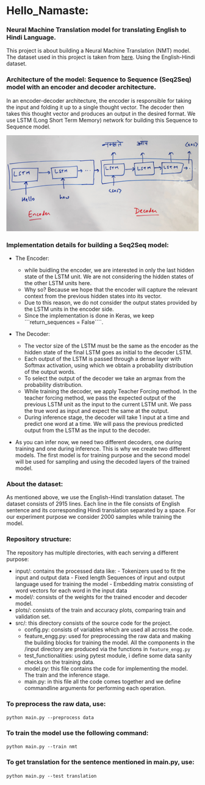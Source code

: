 # Hello_Namaste:
### Neural Machine Translation model for translating English to Hindi Language.

This project is about building a Neural Machine Translation (NMT) model. The dataset used in this project is taken from [here](http://www.manythings.org/anki/).
Using the English-Hindi dataset.

### Architecture of the model: Sequence to Sequence (Seq2Seq) model with an encoder and decoder architecture.
In an encoder-decoder architecture, the encoder is responsible for taking the input and folding it up to a single thought vector. The decoder then takes this thought vector and produces an output in the desired format. We use LSTM (Long Short Term Memory) network for building this Sequence to Sequence model.

![lstm_whiteboard.jpg](https://github.com/debajyoti94/Hello_Namaste/blob/main/for_readme/lstm_whiteboard.jpg)

### Implementation details for building a Seq2Seq model:

* The Encoder: 
  - while buidling the encoder, we are interested in only the last hidden state of the LSTM unit. We are not considering the hidden states of the other LSTM units here.
  - Why so? Because we hope that the encoder will capture the relevant context from the previous hidden states into its vector.
  - Due to this reason, we do not consider the output states provided by the LSTM units in the encoder side.
  - Since the implementation is done in Keras, we keep ```return_sequences = False````.
  
* The Decoder:
  - The vector size of the LSTM must be the same as the encoder as the hidden state of the final LSTM goes as initial to the decoder LSTM.
  - Each output of the LSTM is passed through a dense layer with Softmax activation, using which we obtain a probability distribution of the output words.
  - To select the output of the decoder we take an argmax from the probability distribution.
  - While training the decoder, we apply Teacher Forcing method. In the teacher forcing method, we pass the expected output of the previous LSTM unit as the input to the current LSTM unit. We pass the true word as input and expect the same at the output.
  - During inference stage, the decoder will take 1 input at a time and predict one word at a time. We will pass the previous predicted output from the LSTM as the input to the decoder.

* As you can infer now, we need two different decoders, one during training and one during inference. This is why we create two different models. The first model is for training purpose and the second model will be used for sampling and using the decoded layers of the trained model. 


### About the dataset:

As mentioned above, we use the English-Hindi translation dataset. The dataset consists of 2915 lines. Each line in the file consists of English sentence and its corresponding Hindi translation separated by a <TAB> space. For our experiment purpose we consider 2000 samples while training the model. 
  
### Repository structure:

The repository has multiple directories, with each serving a different purpose:
- input/: contains the processed data like:
        - Tokenizers used to fit the input and output data
        - Fixed length Sequences of input and output language used for training the model
        - Embedding matrix consisting of word vectors for each word in the input data
- model/: consists of the weights for the trained encoder and decoder model.
- plots/: consists of the train and accuracy plots, comparing train and validation set.
- src/: this directory consists of the source code for the project.
    - config.py: consists of variables which are used all across the code.
    - feature_engg.py: used for preprocessing the raw data and making the building blocks for training the model. All the components in the /input directory are produced via the functions in ```feature_engg.py```
    - test_functionalities: using pytest module, i define some data sanity checks on the training data.
    - model.py: this file contains the code for implementing the model. The train and the inference stage.
    - main.py: in this file all the code comes together and we define commandline arguments for performing each operation.
    
### To preprocess the raw data, use:
  ```python main.py --preprocess data```

### To train the model use the following command:
  ```python main.py --train nmt```
  
### To get translation for the sentence mentioned in main.py, use:
  ```python main.py --test translation```
    





